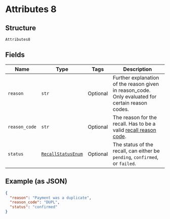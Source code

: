 
# Attributes 8

## Structure

`Attributes8`

## Fields

| Name | Type | Tags | Description |
|  --- | --- | --- | --- |
| `reason` | `str` | Optional | Further explanation of the reason given in reason_code. Only evaluated for certain reason codes. |
| `reason_code` | `str` | Optional | The reason for the recall. Has to be a valid [recall reason code](http://api-docs.form3.tech/api.html#enumerations-recall-reason-codes). |
| `status` | [`RecallStatusEnum`](../../doc/models/recall-status-enum.md) | Optional | The status of the recall, can either be `pending`, `confirmed`, or `failed`. |

## Example (as JSON)

```json
{
  "reason": "Payment was a duplicate",
  "reason_code": "DUPL",
  "status": "confirmed"
}
```

